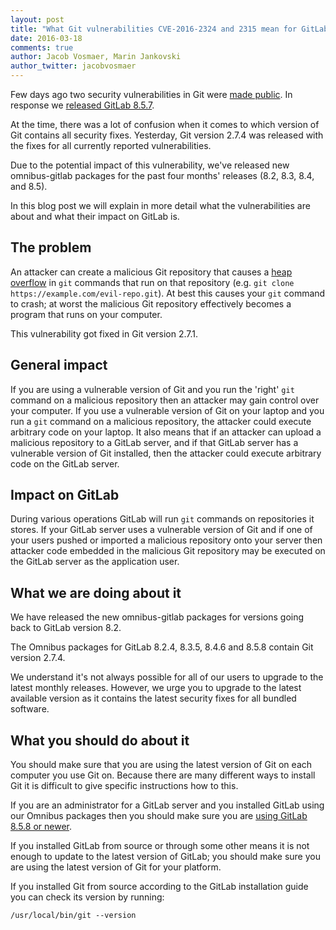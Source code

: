 ```yaml
---
layout: post
title: "What Git vulnerabilities CVE-2016-2324 and 2315 mean for GitLab and you"
date: 2016-03-18
comments: true
author: Jacob Vosmaer, Marin Jankovski
author_twitter: jacobvosmaer
---
```


Few days ago two security vulnerabilities in Git were [made
public](http://www.openwall.com/lists/oss-security/2016/03/15/5). In
response we [released GitLab
8.5.7](https://about.gitlab.com/2016/03/16/gitlab-8-dot-5-dot-7-released/).

At the time, there was a lot of confusion when it comes to which version of Git
contains all security fixes. Yesterday, Git version 2.7.4 was released with
the fixes for all currently reported vulnerabilities.

Due to the potential impact of this vulnerability, we've released new
omnibus-gitlab packages for the past four months' releases
(8.2, 8.3, 8.4, and 8.5).

In this blog post we will explain in more detail what the
vulnerabilities are about and what their impact on GitLab is.

<!-- more -->

## The problem

An attacker can create a malicious Git repository that causes a [heap
overflow](https://en.wikipedia.org/wiki/Heap_overflow) in `git` commands
that run on that repository (e.g.
`git clone https://example.com/evil-repo.git`). At best this causes your
`git` command to crash; at worst the malicious Git repository
effectively becomes a program that runs on your computer.

This vulnerability got fixed in Git version 2.7.1.

## General impact

If you are using a vulnerable version of Git and you run the 'right'
`git` command on a malicious repository then an attacker may gain
control over your computer. If you use a vulnerable version of Git on
your laptop and you run a `git` command on a malicious repository, the
attacker could execute arbitrary code on your laptop. It also means that
if an attacker can upload a malicious repository to a GitLab server, and
if that GitLab server has a vulnerable version of Git installed, then
the attacker could execute arbitrary code on the GitLab server.

## Impact on GitLab

During various operations GitLab will run `git` commands on repositories
it stores. If your GitLab server uses a vulnerable version of Git and if
one of your users pushed or imported a malicious repository onto your
server then attacker code embedded in the malicious Git repository may
be executed on the GitLab server as the application user.

## What we are doing about it

We have released the new omnibus-gitlab packages for versions going back to
GitLab version 8.2.

The Omnibus packages for GitLab 8.2.4, 8.3.5, 8.4.6 and 8.5.8 contain Git
version 2.7.4.

We understand it's not always possible for all of our users to upgrade to the
latest monthly releases. However, we urge you to upgrade to the latest
available version as it contains the latest security fixes for all bundled
software.

## What you should do about it

You should make sure that you are using the latest version of Git on
each computer you use Git on. Because there are many different ways to
install Git it is difficult to give specific instructions how to this.

If you are an administrator for a GitLab server and you installed GitLab
using our Omnibus packages then you should make sure you are [using
GitLab 8.5.8 or newer](https://about.gitlab.com/update/).

If you installed GitLab from source or through some other means it is
not enough to update to the latest version of GitLab; you should make
sure you are using the latest version of Git for your platform.

If you installed Git from source according to the GitLab installation
guide you can check its version by running:

    /usr/local/bin/git --version
